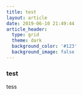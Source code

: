 ```yaml
---
title: test
layout: article
date: 2019-06-10 21:49:44
article_header:
  type: grid
  theme: dark
  background_color: '#123'
  background_image: false 
---
```


### test

tess